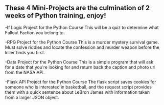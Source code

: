 These 4 Mini-Projects are the culmination of 2 weeks of Python training, enjoy!
-------------------------------------------------------------------------------
-If Logic Project for the Python Course 
This will be a quiz to determine what Fallout Faction you belong to. 


-RPG Project for the Python Course
This is a murder mystery survival game. Must solve riddles and locate the confession and murder weapon before the killer finds you first. 


-Data Project for the Python Course
This is a simple program that will ask for a date that you're looking for and return back the caption and photo url from the NASA API.

-Flask API Project for the Python Course
The flask script saves cookies for someone who is interested in basketball, and the request script provides them with a quick sentence about LeBron James with information taken from a larger JSON object.

